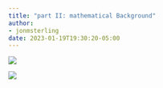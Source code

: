 ```yaml
---
title: "part II: mathematical Background"
author:
- jonmsterling
date: 2023-01-19T19:30:20-05:00
---
```


![](jms-0010)

![](jms-0011)
